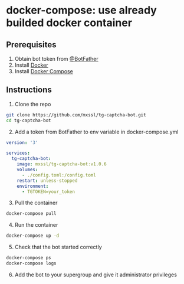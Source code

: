 # docker-compose: use already builded docker container

## Prerequisites

1. Obtain bot token from [@BotFather](https://t.me/BotFather)
2. Install [Docker](https://docs.docker.com/install)
3. Install [Docker Compose](https://docs.docker.com/compose/install)

## Instructions

1. Clone the repo

```bash
git clone https://github.com/mxssl/tg-captcha-bot.git
cd tg-captcha-bot
```

2. Add a token from BotFather to env variable in docker-compose.yml

```yaml
version: '3'

services:
  tg-captcha-bot:
    image: mxssl/tg-captcha-bot:v1.0.6
    volumes:
      - ./config.toml:/config.toml
    restart: unless-stopped
    environment:
      - TGTOKEN=your_token
```

3. Pull the container

```bash
docker-compose pull
```

4. Run the container

```bash
docker-compose up -d
```

5. Check that the bot started correctly

```bash
docker-compose ps
docker-compose logs
```

6. Add the bot to your supergroup and give it administrator privileges
